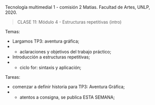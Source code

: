 Tecnología multimedial 1 - comisión 2 Matias. Facultad de Artes, UNLP, 2020.

> CLASE 11: Módulo 4 - Estructuras repetitivas (intro)

Temas:

- Largamos TP3: aventura gráfica;
- - aclaraciones y objetivos del trabajo práctico;
- Introducción a estructuras repetitivas;
- - ciclo for: sintaxis y aplicación;


Tareas:
- comenzar a definir historia para TP3: Aventura Gráfica;
- - atentos a consigna, se publica ESTA SEMANA;
